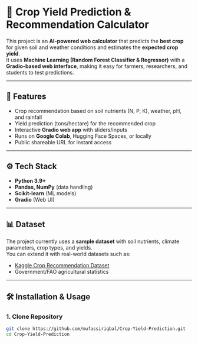 # 🌾 Crop Yield Prediction & Recommendation Calculator  

This project is an **AI-powered web calculator** that predicts the **best crop** for given soil and weather conditions and estimates the **expected crop yield**.  
It uses **Machine Learning (Random Forest Classifier & Regressor)** with a **Gradio-based web interface**, making it easy for farmers, researchers, and students to test predictions.  

---

## 🚀 Features  
- Crop recommendation based on soil nutrients (N, P, K), weather, pH, and rainfall  
- Yield prediction (tons/hectare) for the recommended crop  
- Interactive **Gradio web app** with sliders/inputs  
- Runs on **Google Colab**, Hugging Face Spaces, or locally  
- Public shareable URL for instant access  

---

## ⚙️ Tech Stack  
- **Python 3.9+** 
- **Pandas, NumPy** (data handling)  
- **Scikit-learn** (ML models)  
- **Gradio** (Web UI)  

---

## 📊 Dataset  
The project currently uses a **sample dataset** with soil nutrients, climate parameters, crop types, and yields.  
You can extend it with real-world datasets such as:  
- [Kaggle Crop Recommendation Dataset](https://www.kaggle.com/datasets/atharvaingle/crop-recommendation-dataset)  
- Government/FAO agricultural statistics  

---

## 🛠️ Installation & Usage  

### 1. Clone Repository  
```bash
git clone https://github.com/mufassiriqbal/Crop-Yield-Prediction.git
cd Crop-Yield-Prediction
